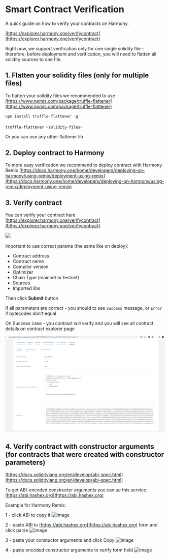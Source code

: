 # Smart Contract Verification

A quick guide on how to verify your contracts on Harmony.

[https://explorer.harmony.one/verifycontract](https://explorer.harmony.one/verifycontract)

Right now, we support verification only for one single solidity file - therefore, before deployment and verification, you will need to flatten all solidity sources to one file.

## 1. Flatten your solidity files (only for multiple files)

To flatten your solidity files we recommended to use [https://www.npmjs.com/package/truffle-flattener](https://www.npmjs.com/package/truffle-flattener)

```jsx
npm install truffle-flattener -g

truffle-flattener <solidity-files>
```

Or you can use any other flattener lib

## 2. Deploy contract to Harmony

To more easy verification we recommend to deploy contract with Harmony Remix [https://docs.harmony.one/home/developers/deploying-on-harmony/using-remix/deployment-using-remix](https://docs.harmony.one/home/developers/deploying-on-harmony/using-remix/deployment-using-remix)

## 3. Verify contract

You can verify your contract here [https://explorer.harmony.one/verifycontract](https://explorer.harmony.one/verifycontract)

![](<../../.gitbook/assets/verify\_contract (2) (4) (5) (2) (1) (1) (4).png>)

Important to use correct params (the same like on deploy):

* Contract address
* Contract name
* Compiler version
* Optimizer
* Chain Type (mainnet or testnet)
* Sources
* Imported libs

Then click **Submit** button

If all parameters are correct - you should to see `Success` message, or `Error` if bytecodes don't equal

On Success case - you contract will verify and you will see all contract details on contract explorer page

![](<../../.gitbook/assets/untitled-1 (2) (4) (5) (5) (3) (1) (1) (4).png>)

## 4. Verify contract with constructor arguments (for contracts that were created with constructor parameters)

[https://docs.soliditylang.org/en/develop/abi-spec.html](https://docs.soliditylang.org/en/develop/abi-spec.html)

To get ABI-encoded constructor arguments you can ue this service: [https://abi.hashex.org](https://abi.hashex.org)

Example for Harmony Remix:

1 - click ABI to copy it ![image](https://user-images.githubusercontent.com/57394565/126634721-b3762b14-9e43-4313-b6f6-5e2c5126e1c2.png)

2 - paste ABI to [https://abi.hashex.org](https://abi.hashex.org) form and click parse ![image](https://user-images.githubusercontent.com/57394565/126634847-5f2917ef-ee72-41d6-b246-401b1b9b5b0d.png)

3 - paste your constuctor arguments and click Copy ![image](https://user-images.githubusercontent.com/57394565/126634955-2b458846-540e-4d56-94a1-ce9c26cf3a03.png)

4 - paste encoded constructor arguments to verify form field ![image](https://user-images.githubusercontent.com/57394565/126635142-570cd58e-0f44-4af6-98f3-0b9b8d6095d9.png)
